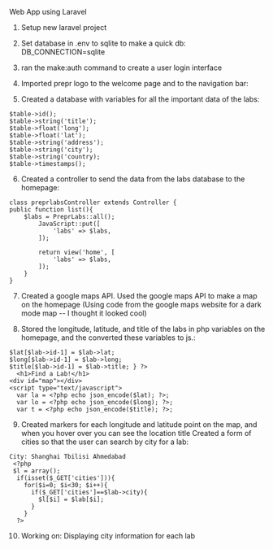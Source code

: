 Web App using Laravel

1. Setup new laravel project
2. Set database in .env to sqlite to make a quick db: DB_CONNECTION=sqlite
3. ran the make:auth command to create a user login interface
4. Imported prepr logo to the welcome page and to the navigation bar:

5. Created a database with variables for all the important data of the labs: 
```
$table->id(); 
$table->string('title');
$table->float('long'); 
$table->float('lat'); 
$table->string('address'); 
$table->string('city'); 
$table->string('country); 
$table->timestamps();
```
6. Created a controller to send the data from the labs database to the homepage:
```
class preprlabsController extends Controller { 
public function list(){ 
    $labs = PreprLabs::all();
        JavaScript::put([
            'labs' => $labs,
        ]);

        return view('home', [
            'labs' => $labs,
        ]);
    }
} 
```
7. Created a google maps API. Used the google maps API to make a map on the homepage (Using code from the google maps website for a dark mode map -- I thought it looked cool)

8. Stored the longitude, latitude, and title of the labs in php variables on the homepage, and the converted these variables to js.:
```
$lat[$lab->id-1] = $lab->lat; 
$long[$lab->id-1] = $lab->long; 
$title[$lab->id-1] = $lab->title; } ?>
  <h1>Find a Lab!</h1>   
<div id="map"></div>
<script type="text/javascript">
  var la = <?php echo json_encode($lat); ?>;
  var lo = <?php echo json_encode($long); ?>;
  var t = <?php echo json_encode($title); ?>;
 ```
9. Created markers for each longitude and latitude point on the map, and when you hover over you can see the location title
Created a form of cities so that the user can search by city for a lab:
```
City: Shanghai Tbilisi Ahmedabad
 <?php
 $l = array();
  if(isset($_GET['cities'])){
    for($i=0; $i<30; $i++){
      if($_GET['cities']==$lab->city){
        $l[$i] = $lab[$i];
      }
    }
  ?>
  ```
10. Working on: Displaying city information for each lab
